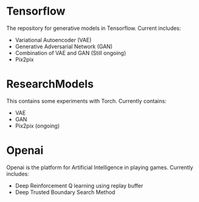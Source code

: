 # Tensorflow
The repository for generative models in Tensorflow. Current includes:
- Variational Autoencoder (VAE)
- Generative Adversarial Network (GAN)
- Combination of VAE and GAN (Still ongoing)
- Pix2pix 

# ResearchModels
This contains some experiments with Torch. Currently contains:
- VAE
- GAN
- Pix2pix (ongoing)

# Openai
Openai is the platform for Artificial Intelligence in playing games. Currently includes:
- Deep Reinforcement Q learning using replay buffer
- Deep Trusted Boundary Search Method

